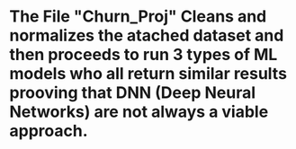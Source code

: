 # The File "Churn_Proj" Cleans and normalizes the atached dataset and then proceeds to run 3 types of ML models who all return similar results prooving that DNN (Deep Neural Networks) are not always a viable approach.
